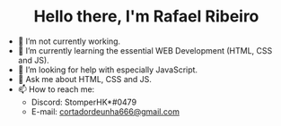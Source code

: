 <h1 align='center'>Hello there, I'm Rafael Ribeiro</h1>

- 🔭 I’m not currently working.
- 🌱 I’m currently learning the essential WEB Development (HTML, CSS and JS).
- 🤔 I’m looking for help with especially JavaScript.
- 💬 Ask me about HTML, CSS and JS.
- 📫 How to reach me:
  * Discord: StomperHK*#0479
  * E-mail: cortadordeunha666@gmail.com
